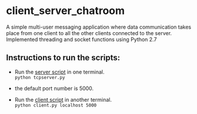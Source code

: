 # client_server_chatroom
A simple multi-user messaging application where data communication takes place from one client to all the other clients connected to the server. Implemented threading and socket functions using Python 2.7

## Instructions to run the scripts:
- Run the [server script](https://github.com/adithya1995/client_server_chatroom/blob/master/tcpserver.py) in one terminal.<br />
```python tcpserver.py```<br />
- the default port number is 5000.<br />

- Run the [client script](https://github.com/adithya1995/client_server_chatroom/blob/master/tcpclient.py) in another terminal.<br />
```python client.py localhost 5000```
